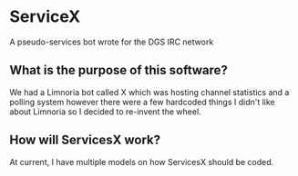 # ServiceX
A pseudo-services bot wrote for the DGS IRC network

## What is the purpose of this software?
We had a Limnoria bot called X which was hosting channel statistics and a polling system however there were a few hardcoded things I didn't like about Limnoria so I decided to re-invent the wheel.

## How will ServicesX work?
At current, I have multiple models on how ServicesX should be coded.
